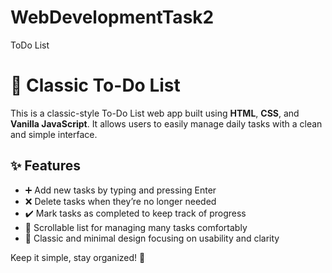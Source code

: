 # WebDevelopmentTask2
ToDo List
# 📝 Classic To-Do List

This is a classic-style To-Do List web app built using **HTML**, **CSS**, and **Vanilla JavaScript**. It allows users to easily manage daily tasks with a clean and simple interface.

## ✨ Features

- ➕ Add new tasks by typing and pressing Enter  
- ❌ Delete tasks when they’re no longer needed  
- ✔️ Mark tasks as completed to keep track of progress  
- 📜 Scrollable list for managing many tasks comfortably  
- 🎨 Classic and minimal design focusing on usability and clarity
  
Keep it simple, stay organized! 🚀
